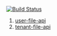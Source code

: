 [![Build Status](https://www.travis-ci.org/ccnuyan/starcedu_disk.svg?branch=master)](https://www.travis-ci.org/ccnuyan/starcedu_disk)

1. [user-file-api](./src/api/test/01.user-file-api.md)  
2. [tenant-file-api](./src/api/test/02.tenant-file-api.md)